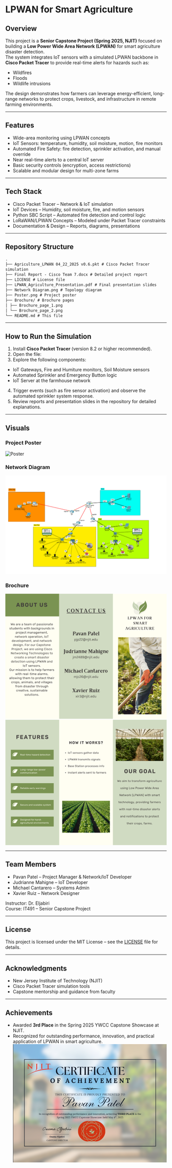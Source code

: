 # LPWAN for Smart Agriculture

## Overview
This project is a **Senior Capstone Project (Spring 2025, NJIT)** focused on building a **Low Power Wide Area Network (LPWAN)** for smart agriculture disaster detection.  
The system integrates IoT sensors with a simulated LPWAN backbone in **Cisco Packet Tracer** to provide real-time alerts for hazards such as:

- Wildfires  
- Floods  
- Wildlife intrusions  

The design demonstrates how farmers can leverage energy-efficient, long-range networks to protect crops, livestock, and infrastructure in remote farming environments.

---

## Features
- Wide-area monitoring using LPWAN concepts  
- IoT Sensors: temperature, humidity, soil moisture, motion, fire monitors  
- Automated Fire Safety: fire detection, sprinkler activation, and manual override  
- Near real-time alerts to a central IoT server  
- Basic security controls (encryption, access restrictions)  
- Scalable and modular design for multi-zone farms  

---

## Tech Stack
- Cisco Packet Tracer – Network & IoT simulation  
- IoT Devices – Humidity, soil moisture, fire, and motion sensors  
- Python SBC Script – Automated fire detection and control logic  
- LoRaWAN/LPWAN Concepts – Modeled under Packet Tracer constraints  
- Documentation & Design – Reports, diagrams, presentations  

---

## Repository Structure
```
.
├── Agriculture_LPWAN 04_22_2025 v0.6.pkt # Cisco Packet Tracer simulation
├── Final Report - Cisco Team 7.docx # Detailed project report
├── LICENSE # License file
├── LPWAN_Agriculture_Presentation.pdf # Final presentation slides
├── Network Diagram.png # Topology diagram
├── Poster.png # Project poster
├── Brochure/ # Brochure pages
│ ├── Brochure_page_1.png
│ └── Brochure_page_2.png
└── README.md # This file
```

---

## How to Run the Simulation
1. Install **Cisco Packet Tracer** (version 8.2 or higher recommended).  
2. Open the file:  
3. Explore the following components:
- IoT Gateways, Fire and Humiture monitors, Soil Moisture sensors  
- Automated Sprinkler and Emergency Button logic  
- IoT Server at the farmhouse network  
4. Trigger events (such as fire sensor activation) and observe the automated sprinkler system response.  
5. Review reports and presentation slides in the repository for detailed explanations.  

---

## Visuals

### Project Poster
![Poster](Poster.png)

### Network Diagram
![Network Diagram](Network%20Diagram.png)

### Brochure
![Brochure Page 1](Brochure/Brochure_page_1.png)  
![Brochure Page 2](Brochure/Brochure_page_2.png)  

---

## Team Members
- Pavan Patel – Project Manager & Network/IoT Developer  
- Judrianne Mahigne – IoT Developer  
- Michael Cantarero – Systems Admin  
- Xavier Ruiz – Network Designer  

Instructor: Dr. Eljabiri  
Course: IT491 – Senior Capstone Project  

---

## License
This project is licensed under the MIT License – see the [LICENSE](LICENSE) file for details.  

---

## Acknowledgments
- New Jersey Institute of Technology (NJIT)  
- Cisco Packet Tracer simulation tools  
- Capstone mentorship and guidance from faculty

---

## Achievements
- Awarded **3rd Place** in the Spring 2025 YWCC Capstone Showcase at NJIT.  
- Recognized for outstanding performance, innovation, and practical application of LPWAN in smart agriculture.
![Capstone Award Certificate](award-capstone.png)
